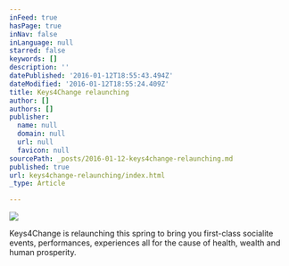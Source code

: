 ```yaml
---
inFeed: true
hasPage: true
inNav: false
inLanguage: null
starred: false
keywords: []
description: ''
datePublished: '2016-01-12T18:55:43.494Z'
dateModified: '2016-01-12T18:55:24.409Z'
title: Keys4Change relaunching
author: []
authors: []
publisher:
  name: null
  domain: null
  url: null
  favicon: null
sourcePath: _posts/2016-01-12-keys4change-relaunching.md
published: true
url: keys4change-relaunching/index.html
_type: Article

---
```

![](https://s3-us-west-2.amazonaws.com/the-grid-img/p/46c9ad689f75f90b6296c92d2688886df025e8b7.jpg)

Keys4Change is relaunching this spring to bring you first-class socialite events, performances, experiences all for the cause of health, wealth and human prosperity.